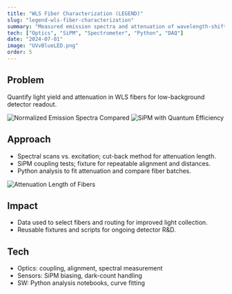 ```yaml
---
title: "WLS Fiber Characterization (LEGEND)"
slug: "legend-wls-fiber-characterization"
summary: "Measured emission spectra and attenuation of wavelength-shifting fibers to optimize scintillation readout."
tech: ["Optics", "SiPM", "Spectrometer", "Python", "DAQ"]
date: "2024-07-01"
image: "UVvBlueLED.png"
order: 5
---
```

## Problem
Quantify light yield and attenuation in WLS fibers for low-background detector readout.

![Normalized Emission Spectra Compared](/UVvBlueLED.png)
![SiPM with Quantum Efficiency](/SiPMandQE.png)

## Approach
- Spectral scans vs. excitation; cut-back method for attenuation length.
- SiPM coupling tests; fixture for repeatable alignment and distances.
- Python analysis to fit attenuation and compare fiber batches.

![Attenuation Length of Fibers](/AttenuationLength.png)

## Impact
- Data used to select fibers and routing for improved light collection.
- Reusable fixtures and scripts for ongoing detector R&D.

## Tech
- Optics: coupling, alignment, spectral measurement
- Sensors: SiPM biasing, dark-count handling
- SW: Python analysis notebooks, curve fitting